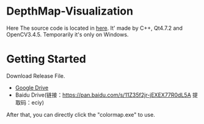 # DepthMap-Visualization
Here The source code is located in [here](https://github.com/renhaofan/colormap). 
It' made by C++, Qt4.7.2 and OpenCV3.4.5. 
Temporarily it's only on Windows.
# Getting Started
Download Release File.
* [Google Drive](https://drive.google.com/open?id=1P8JWGoivS1kaotI6FH8MMQp_et5HCXQu)
* Baidu Drive(链接：https://pan.baidu.com/s/11Z35f2jr-jEXEX77R0dL5A 
提取码：eciy)

After that, you can directly click the "colormap.exe" to use. 
